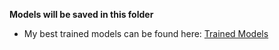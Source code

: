 **Models will be saved in this folder**
* My best trained models can be found here: [Trained Models](https://drive.google.com/drive/folders/1a2UilYbupHBdExpnb23FOkaLHjlLRBhJ?usp=sharing)
